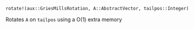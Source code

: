 ```
rotate!(aux::GriesMillsRotation, A::AbstractVector, tailpos::Integer)
```

Rotates `A` on `tailpos` using a O(1) extra memory
